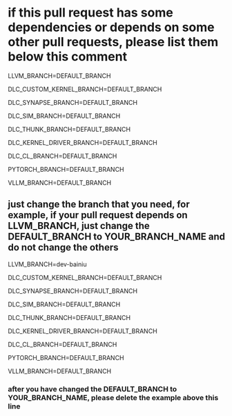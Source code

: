# if this pull request has some dependencies or depends on some other pull requests, please list them below this comment

LLVM_BRANCH=DEFAULT_BRANCH

DLC_CUSTOM_KERNEL_BRANCH=DEFAULT_BRANCH

DLC_SYNAPSE_BRANCH=DEFAULT_BRANCH

DLC_SIM_BRANCH=DEFAULT_BRANCH

DLC_THUNK_BRANCH=DEFAULT_BRANCH

DLC_KERNEL_DRIVER_BRANCH=DEFAULT_BRANCH

DLC_CL_BRANCH=DEFAULT_BRANCH

PYTORCH_BRANCH=DEFAULT_BRANCH

VLLM_BRANCH=DEFAULT_BRANCH

## just change the branch that you need, for example, if your pull request depends on LLVM_BRANCH, just change the DEFAULT_BRANCH to YOUR_BRANCH_NAME and do not change the others

LLVM_BRANCH=dev-bainiu

DLC_CUSTOM_KERNEL_BRANCH=DEFAULT_BRANCH

DLC_SYNAPSE_BRANCH=DEFAULT_BRANCH

DLC_SIM_BRANCH=DEFAULT_BRANCH

DLC_THUNK_BRANCH=DEFAULT_BRANCH

DLC_KERNEL_DRIVER_BRANCH=DEFAULT_BRANCH

DLC_CL_BRANCH=DEFAULT_BRANCH

PYTORCH_BRANCH=DEFAULT_BRANCH

VLLM_BRANCH=DEFAULT_BRANCH

### after you have changed the DEFAULT_BRANCH to YOUR_BRANCH_NAME, please delete the example above this line
